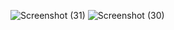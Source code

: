 ![Screenshot (31)](https://github.com/HarshavardhanPuchakayala/krunk-assignmnet/assets/85436195/c50edcea-2ec4-41b7-bdb4-295cdd04032c)
![Screenshot (30)](https://github.com/HarshavardhanPuchakayala/krunk-assignmnet/assets/85436195/27ab70df-d4d7-4d83-925f-bcf6fbcd99fb)
